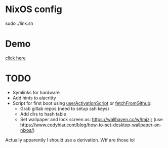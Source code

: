 # NixOS config

sudo ./link.sh

# Demo
[click here](stuff/demo.mp4)

# TODO

* Symlinks for hardware
* Add hints to alacritty
* Script for first boot using [userActivationScript](https://search.nixos.org/options?channel=21.11&show=system.userActivationScripts&from=0&size=50&sort=relevance&type=packages&query=system.userac) or [fetchFromGithub](https://www.reddit.com/r/NixOS/comments/g8c734/comment/fonoh0p/?utm_source=share&utm_medium=web2x&context=3):
	* Grab gitlab repos (need to setup ssh keys)
	* Add dirs to hash table
	* Set wallpaper and lock screen as: https://wallhaven.cc/w/lmjzjr (use https://www.codyhiar.com/blog/how-to-set-desktop-wallpaper-on-nixos/)

Actually apparently I should use a derivation. Wtf are those lol